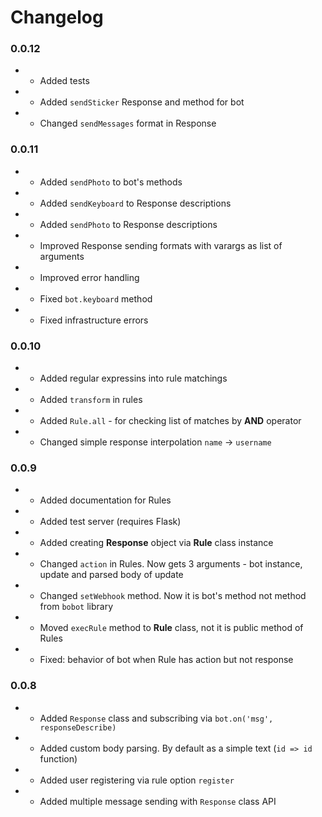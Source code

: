 # Changelog


### 0.0.12
 - + Added tests
 - + Added `sendSticker` Response and method for bot
 - * Changed `sendMessages` format in Response

### 0.0.11
 - + Added `sendPhoto` to bot's methods
 - + Added `sendKeyboard` to Response descriptions
 - + Added `sendPhoto` to Response descriptions
 - + Improved Response sending formats with varargs as list of arguments
 - + Improved error handling
 - * Fixed `bot.keyboard` method
 - * Fixed infrastructure errors

### 0.0.10
 - + Added regular expressins into rule matchings
 - + Added `transform` in rules
 - + Added `Rule.all` - for checking list of matches by **AND** operator
 - * Changed simple response interpolation `name` -> `username`

### 0.0.9
 - + Added documentation for Rules
 - + Added test server (requires Flask)
 - + Added creating **Response** object via **Rule** class instance
 - * Changed `action` in Rules. Now gets 3 arguments - bot instance, update and parsed body of update
 - * Changed `setWebhook` method. Now it is bot's method not method from `bobot` library
 - * Moved `execRule` method to **Rule** class, not it is public method of Rules
 - * Fixed: behavior of bot when Rule has action but not response


### 0.0.8 
 - + Added `Response` class and subscribing via `bot.on('msg', responseDescribe)`
 - + Added custom body parsing. By default as a simple text (`id => id` function)
 - + Added user registering via rule option `register`
 - + Added multiple message sending with `Response` class API